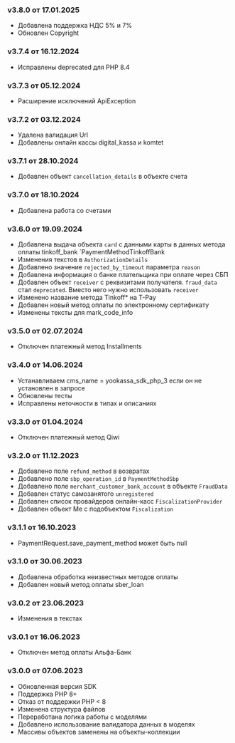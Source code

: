 ### v3.8.0 от 17.01.2025
* Добавлена поддержка НДС 5% и 7%
* Обновлен Copyright

### v3.7.4 от 16.12.2024
* Исправлены deprecated для PHP 8.4

### v3.7.3 от 05.12.2024
* Расширение исключений ApiException

### v3.7.2 от 03.12.2024
* Удалена валидация Url
* Добавлены онлайн кассы digital_kassa и komtet 

### v3.7.1 от 28.10.2024
* Добавлен объект `cancellation_details` в объекте счета

### v3.7.0 от 18.10.2024
* Добавлена работа со счетами

### v3.6.0 от 19.09.2024
* Добавлена выдача объекта `card` с данными карты в данных метода оплаты tinkoff_bank `PaymentMethodTinkoffBank
* Изменения текстов в `AuthorizationDetails`
* Добавлено значение `rejected_by_timeout` параметра `reason`
* Добавлена информация о банке плательщика при оплате через СБП
* Добавлен объект `receiver` с реквизитами получателя. `fraud_data` стал `deprecated`. Вместо него нужно использовать `receiver`
* Изменено название метода Tinkoff* на T-Pay
* Добавлен новый метод оплаты по электронному сертификату
* Изменены тексты для mark_code_info

### v3.5.0 от 02.07.2024
* Отключен платежный метод Installments

### v3.4.0 от 14.06.2024
* Устанавливаем cms_name = yookassa_sdk_php_3 если он не установлен в запросе
* Обновлены тесты
* Исправлены неточности в типах и описаниях

### v3.3.0 от 01.04.2024
* Отключен платежный метод Qiwi

### v3.2.0 от 11.12.2023
* Добавлено поле `refund_method` в возвратах
* Добавлено поле `sbp_operation_id` в `PaymentMethodSbp`
* Добавлено поле `merchant_customer_bank_account` в объекте `FraudData`
* Добавлен статус самозанятого `unregistered`
* Добавлен список провайдеров онлайн-касс `FiscalizationProvider`
* Добавлен объект Me с подобъектом `Fiscalization`

### v3.1.1 от 16.10.2023
* PaymentRequest.save_payment_method может быть null

### v3.1.0 от 30.06.2023
* Добавлена обработка неизвестных методов оплаты
* Добавлен новый метод оплаты sber_loan

### v3.0.2 от 23.06.2023
* Изменения в текстах

### v3.0.1 от 16.06.2023
* Отключен метод оплаты Альфа-Банк

### v3.0.0 от 07.06.2023
* Обновленная версия SDK
* Поддержка PHP 8+
* Отказ от поддержки PHP < 8
* Изменена структура файлов
* Переработана логика работы с моделями
* Добавлено использование валидатора данных в моделях
* Массивы объектов заменены на объекты-коллекции 
